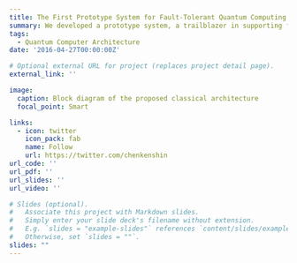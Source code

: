 ```yaml
---
title: The First Prototype System for Fault-Tolerant Quantum Computing
summary: We developed a prototype system, a trailblazer in supporting fault-tolerant quantum computing. Its design ingeniously addresses scalability, ensuring that control overhead does not increase with the number of qubits. <font color="blue">Integrated with our modular decoding firmware, this system demonstrates unparalleled scalability potential in the realm of fault-tolerant quantum computing.</font> We have established and rigorously tested a comprehensive end-to-end system using our in-house fluxonium quantum chip. This work has been recognized and published in the ***ACM Transactions on Quantum Computing***.
tags:
  - Quantum Computer Architecture
date: '2016-04-27T00:00:00Z'

# Optional external URL for project (replaces project detail page).
external_link: ''

image:
  caption: Block diagram of the proposed classical architecture
  focal_point: Smart

links:
  - icon: twitter
    icon_pack: fab
    name: Follow
    url: https://twitter.com/chenkenshin
url_code: ''
url_pdf: ''
url_slides: ''
url_video: ''

# Slides (optional).
#   Associate this project with Markdown slides.
#   Simply enter your slide deck's filename without extension.
#   E.g. `slides = "example-slides"` references `content/slides/example-slides.md`.
#   Otherwise, set `slides = ""`.
slides: ""
---
```

